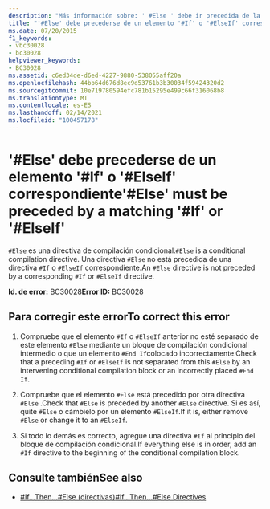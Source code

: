 ```yaml
---
description: "Más información sobre: ' #Else ' debe ir precedida de la ' #If ' o ' #ElseIf ' correspondiente"
title: "'#Else' debe precederse de un elemento '#If' o '#ElseIf' correspondiente"
ms.date: 07/20/2015
f1_keywords:
- vbc30028
- bc30028
helpviewer_keywords:
- BC30028
ms.assetid: c6ed34de-d6ed-4227-9880-538055aff20a
ms.openlocfilehash: 44bb64d676d8ec9d53761b3b30034f59424320d2
ms.sourcegitcommit: 10e719780594efc781b15295e499c66f316068b8
ms.translationtype: MT
ms.contentlocale: es-ES
ms.lasthandoff: 02/14/2021
ms.locfileid: "100457178"
---
```

# <a name="else-must-be-preceded-by-a-matching-if-or-elseif"></a><span data-ttu-id="53d99-103">'#Else' debe precederse de un elemento '#If' o '#ElseIf' correspondiente</span><span class="sxs-lookup"><span data-stu-id="53d99-103">'#Else' must be preceded by a matching '#If' or '#ElseIf'</span></span>

<span data-ttu-id="53d99-104">`#Else` es una directiva de compilación condicional.</span><span class="sxs-lookup"><span data-stu-id="53d99-104">`#Else` is a conditional compilation directive.</span></span> <span data-ttu-id="53d99-105">Una directiva `#Else` no está precedida de una directiva `#If` o `#ElseIf` correspondiente.</span><span class="sxs-lookup"><span data-stu-id="53d99-105">An `#Else` directive is not preceded by a corresponding `#If` or `#ElseIf` directive.</span></span>  
  
 <span data-ttu-id="53d99-106">**Id. de error:** BC30028</span><span class="sxs-lookup"><span data-stu-id="53d99-106">**Error ID:** BC30028</span></span>  
  
## <a name="to-correct-this-error"></a><span data-ttu-id="53d99-107">Para corregir este error</span><span class="sxs-lookup"><span data-stu-id="53d99-107">To correct this error</span></span>  
  
1. <span data-ttu-id="53d99-108">Compruebe que el elemento `#If` o `#ElseIf` anterior no esté separado de este elemento `#Else` mediante un bloque de compilación condicional intermedio o que un elemento `#End If`colocado incorrectamente.</span><span class="sxs-lookup"><span data-stu-id="53d99-108">Check that a preceding `#If` or `#ElseIf` is not separated from this `#Else` by an intervening conditional compilation block or an incorrectly placed `#End If`.</span></span>  
  
2. <span data-ttu-id="53d99-109">Compruebe que el elemento `#Else` está precedido por otra directiva `#Else` .</span><span class="sxs-lookup"><span data-stu-id="53d99-109">Check that `#Else` is preceded by another `#Else` directive.</span></span> <span data-ttu-id="53d99-110">Si es así, quite `#Else` o cámbielo por un elemento `#ElseIf`.</span><span class="sxs-lookup"><span data-stu-id="53d99-110">If it is, either remove `#Else` or change it to an `#ElseIf`.</span></span>  
  
3. <span data-ttu-id="53d99-111">Si todo lo demás es correcto, agregue una directiva `#If` al principio del bloque de compilación condicional.</span><span class="sxs-lookup"><span data-stu-id="53d99-111">If everything else is in order, add an `#If` directive to the beginning of the conditional compilation block.</span></span>  
  
## <a name="see-also"></a><span data-ttu-id="53d99-112">Consulte también</span><span class="sxs-lookup"><span data-stu-id="53d99-112">See also</span></span>

- [<span data-ttu-id="53d99-113">#If...Then...#Else (directivas)</span><span class="sxs-lookup"><span data-stu-id="53d99-113">#If...Then...#Else Directives</span></span>](../language-reference/directives/if-then-else-directives.md)
